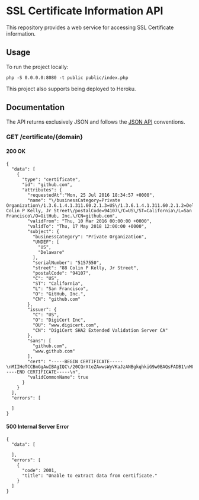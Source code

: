 # SSL Certificate Information API

This repository provides a web service for accessing SSL Certificate information.

## Usage

To run the project locally:

    php -S 0.0.0.0:8080 -t public public/index.php

This project also supports being deployed to Heroku.

## Documentation

The API returns exclusively JSON and follows the [JSON API](http://jsonapi.org/) conventions.

### GET /certificate/{domain}

#### 200 OK

    {
      "data": [
        {
          "type": "certificate",
          "id": "github.com",
          "attributes": {
            "requestedAt":"Mon, 25 Jul 2016 18:34:57 +0000",
            "name": "\/businessCategory=Private Organization\/1.3.6.1.4.1.311.60.2.1.3=US\/1.3.6.1.4.1.311.60.2.1.2=Delaware\/serialNumber=5157550\/street=88 Colin P Kelly, Jr Street\/postalCode=94107\/C=US\/ST=California\/L=San Francisco\/O=GitHub, Inc.\/CN=github.com",
            "validFrom": "Thu, 10 Mar 2016 00:00:00 +0000",
            "validTo": "Thu, 17 May 2018 12:00:00 +0000",
            "subject": {
              "businessCategory": "Private Organization",
              "UNDEF": [
                "US",
                "Delaware"
              ],
              "serialNumber": "5157550",
              "street": "88 Colin P Kelly, Jr Street",
              "postalCode": "94107",
              "C": "US",
              "ST": "California",
              "L": "San Francisco",
              "O": "GitHub, Inc.",
              "CN": "github.com"
            },
            "issuer": {
              "C": "US",
              "O": "DigiCert Inc",
              "OU": "www.digicert.com",
              "CN": "DigiCert SHA2 Extended Validation Server CA"
            },
            "sans": [
              "github.com",
              "www.github.com"
            ],
            "cert": "-----BEGIN CERTIFICATE-----\nMIIHeTCCBmGgAwIBAgIQC\/20CQrXteZAwwsWyVKaJzANBgkqhkiG9w0BAQsFADB1\nMQswCQYDVQQGEwJVUzEVMBMGA1UEChMMRGlnaUNlcnQgSW5jMRkwFwYDVQQLExB3\nd3cuZGlnaWNlcnQuY29tMTQwMgYDVQQDEytEaWdpQ2VydCBTSEEyIEV4dGVuZGVk\nIFZhbGlkYXRpb24gU2VydmVyIENBMB4XDTE2MDMxMDAwMDAwMFoXDTE4MDUxNzEy\nMDAwMFowgf0xHTAbBgNVBA8MFFByaXZhdGUgT3JnYW5pemF0aW9uMRMwEQYLKwYB\nBAGCNzwCAQMTAlVTMRkwFwYLKwYBBAGCNzwCAQITCERlbGF3YXJlMRAwDgYDVQQF\nEwc1MTU3NTUwMSQwIgYDVQQJExs4OCBDb2xpbiBQIEtlbGx5LCBKciBTdHJlZXQx\nDjAMBgNVBBETBTk0MTA3MQswCQYDVQQGEwJVUzETMBEGA1UECBMKQ2FsaWZvcm5p\nYTEWMBQGA1UEBxMNU2FuIEZyYW5jaXNjbzEVMBMGA1UEChMMR2l0SHViLCBJbmMu\nMRMwEQYDVQQDEwpnaXRodWIuY29tMIIBIjANBgkqhkiG9w0BAQEFAAOCAQ8AMIIB\nCgKCAQEA54hc8pZclxgcupjiA\/F\/OZGRwm\/ZlucoQGTNTKmBEgNsrn\/mxhngWmPw\nbAvUaLP\/\/T79Jc+1WXMpxMiz9PK6yZRRFuIo0d2bx423NA6hOL2RTtbnfs+y0PFS\n\/YTpQSelTuq+Fuwts5v6aAweNyMcYD0HBybkkdosFoDccBNzJ92Ac8I5EVDUc3Or\n\/4jSyZwzxu9kdmBlBzeHMvsqdH8SX9mNahXtXxRpwZnBiUjw36PgN+s9GLWGrafd\n02T0ux9Yzd5ezkMxukqEAQ7AKIIijvaWPAJbK\/52XLhIy2vpGNylyni\/DQD18bBP\nT+ZG1uv0QQP9LuY\/joO+FKDOTler4wIDAQABo4IDejCCA3YwHwYDVR0jBBgwFoAU\nPdNQpdagre7zSmAKZdMh1Pj41g8wHQYDVR0OBBYEFIhcSGcZzKB2WS0RecO+oqyH\nIidbMCUGA1UdEQQeMByCCmdpdGh1Yi5jb22CDnd3dy5naXRodWIuY29tMA4GA1Ud\nDwEB\/wQEAwIFoDAdBgNVHSUEFjAUBggrBgEFBQcDAQYIKwYBBQUHAwIwdQYDVR0f\nBG4wbDA0oDKgMIYuaHR0cDovL2NybDMuZGlnaWNlcnQuY29tL3NoYTItZXYtc2Vy\ndmVyLWcxLmNybDA0oDKgMIYuaHR0cDovL2NybDQuZGlnaWNlcnQuY29tL3NoYTIt\nZXYtc2VydmVyLWcxLmNybDBLBgNVHSAERDBCMDcGCWCGSAGG\/WwCATAqMCgGCCsG\nAQUFBwIBFhxodHRwczovL3d3dy5kaWdpY2VydC5jb20vQ1BTMAcGBWeBDAEBMIGI\nBggrBgEFBQcBAQR8MHowJAYIKwYBBQUHMAGGGGh0dHA6Ly9vY3NwLmRpZ2ljZXJ0\nLmNvbTBSBggrBgEFBQcwAoZGaHR0cDovL2NhY2VydHMuZGlnaWNlcnQuY29tL0Rp\nZ2lDZXJ0U0hBMkV4dGVuZGVkVmFsaWRhdGlvblNlcnZlckNBLmNydDAMBgNVHRMB\nAf8EAjAAMIIBfwYKKwYBBAHWeQIEAgSCAW8EggFrAWkAdgCkuQmQtBhYFIe7E6LM\nZ3AKPDWYBPkb37jjd80OyA3cEAAAAVNhieoeAAAEAwBHMEUCIQCHHSEY\/ROK2\/sO\nljbKaNEcKWz6BxHJNPOtjSyuVnSn4QIgJ6RqvYbSX1vKLeX7vpnOfCAfS2Y8lB5R\nNMwk6us2QiAAdgBo9pj4H2SCvjqM7rkoHUz8cVFdZ5PURNEKZ6y7T0\/7xAAAAVNh\niennAAAEAwBHMEUCIQDZpd5S+3to8k7lcDeWBhiJASiYTk2rNAT26lVaM3xhWwIg\nNUqrkIODZpRg+khhp8ag65B8mu0p4JUAmkRDbiYnRvYAdwBWFAaaL9fC7NP14b1E\nsj7HRna5vJkRXMDvlJhV1onQ3QAAAVNhieqZAAAEAwBIMEYCIQDnm3WStlvE99GC\nizSx+UGtGmQk2WTokoPgo1hfiv8zIAIhAPrYeXrBgseA9jUWWoB4IvmcZtshjXso\nnT8MIG1u1zF8MA0GCSqGSIb3DQEBCwUAA4IBAQCLbNtkxuspqycq8h1EpbmAX0wM\n5DoW7hM\/FVdz4LJ3Kmftyk1yd8j\/PSxRrAQN2Mr\/frKeK8NE1cMji32mJbBqpWtK\n\/+wC+avPplBUbNpzP53cuTMF\/QssxItPGNP5\/OT9Aj1BxA\/NofWZKh4ufV7cz3pY\nRDS4BF+EEFQ4l5GY+yp4WJA\/xSvYsTHWeWxRD1\/nl62\/Rd9FN2NkacRVozCxRVle\nFrBHTFxqIP6kDnxiLElBrZngtY07ietaYZVLQN\/ETyqLQftsf8TecwTklbjvm8NT\nJqbaIVifYwqwNN+4lRxS3F5lNlA\/il12IOgbRioLI62o8G0DaEUQgHNf8vSG\n-----END CERTIFICATE-----\n",
            "validCommonName": true
          }
        }
      ],
      "errors": [

      ]
    }

#### 500 Internal Server Error

    {
      "data": [

      ],
      "errors": [
        {
          "code": 2001,
          "title": "Unable to extract data from certificate."
        }
      ]
    }